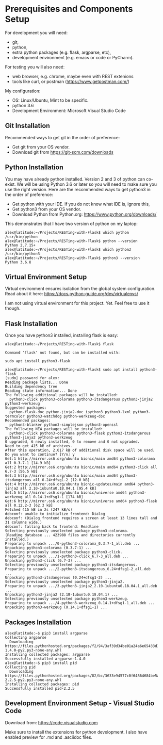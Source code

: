 # Prerequisites and Components Setup

For development you will need:

* git, 
* python,
* extra python packages (e.g. flask, argparse, etc),
* development environment (e.g. emacs or code or PyCharm).

For testing you will also need:

* web browser, e.g. chrome, maybe even with REST extenions
* tools like curl, or postman (https://www.getpostman.com/)

My configuration:

* OS: Linux/Ubuntu, Mint to be specific.
* python 3.6
* Development Environment: Microsoft Visual Studio Code

## Git Installation

Recommended ways to get git in the order of preference:

* Get git from your OS vendor.
* Download git from https://git-scm.com/downloads 

## Python Installation

You may have already python installed.  Version 2 and 3 of python can co-exist.
We will be using Python 3.6 or later so you will need to make sure you use the
right version. Here are the recommended ways to get python3 in the order of
preference:

* Get python with your IDE.  If you do not know what IDE is, ignore this,
* Get python3 from your OS vendor.
* Download Python from Python.org: https://www.python.org/downloads/

This demonstrates that I have two version of python on my laptop:

```
alex@latitude:~/Projects/RESTing-with-Flask$ which python
/usr/bin/python
alex@latitude:~/Projects/RESTing-with-Flask$ python --version
Python 2.7.15+
alex@latitude:~/Projects/RESTing-with-Flask$ which python3
/usr/bin/python3
alex@latitude:~/Projects/RESTing-with-Flask$ python3 --version
Python 3.6.8
```

## Virtual Environment Setup

Virtual environment ensures isolation from the global system configuration.
Read about it here: https://docs.python-guide.org/dev/virtualenvs/

I am not using virtual environment for this project.  Yet. Feel free to use it
though.

## Flask Installation

Once you have python3 installed, installing flask is easy:

```
alex@latitude:~/Projects/RESTing-with-Flask$ flask

Command 'flask' not found, but can be installed with:

sudo apt install python3-flask

alex@latitude:~/Projects/RESTing-with-Flask$ sudo apt install python3-flask
[sudo] password for alex:
Reading package lists... Done
Building dependency tree
Reading state information... Done
The following additional packages will be installed:
  python3-click python3-colorama python3-itsdangerous python3-jinja2 python3-werkzeug
Suggested packages:
  python-flask-doc python-jinja2-doc ipython3 python3-lxml python3-termcolor python3-watchdog python-werkzeug-doc
Recommended packages:
  python3-blinker python3-simplejson python3-openssl
The following NEW packages will be installed:
  python3-click python3-colorama python3-flask python3-itsdangerous python3-jinja2 python3-werkzeug
0 upgraded, 6 newly installed, 0 to remove and 0 not upgraded.
Need to get 415 kB of archives.
After this operation, 2,017 kB of additional disk space will be used.
Do you want to continue? [Y/n] y
Get:1 http://mirror.os6.org/ubuntu bionic/main amd64 python3-colorama all 0.3.7-1 [14.9 kB]
Get:2 http://mirror.os6.org/ubuntu bionic/main amd64 python3-click all 6.7-3 [56.5 kB]
Get:3 http://mirror.os6.org/ubuntu bionic/main amd64 python3-itsdangerous all 0.24+dfsg1-2 [12.0 kB]
Get:4 http://mirror.os6.org/ubuntu bionic-updates/main amd64 python3-jinja2 all 2.10-1ubuntu0.18.04.1 [95.4 kB]
Get:5 http://mirror.os6.org/ubuntu bionic/universe amd64 python3-werkzeug all 0.14.1+dfsg1-1 [174 kB]
Get:6 http://mirror.os6.org/ubuntu bionic/universe amd64 python3-flask all 0.12.2-3 [62.3 kB]
Fetched 415 kB in 2s (247 kB/s)
debconf: unable to initialize frontend: Dialog
debconf: (Dialog frontend requires a screen at least 13 lines tall and 31 columns wide.)
debconf: falling back to frontend: Readline
Selecting previously unselected package python3-colorama.
(Reading database ... 423988 files and directories currently installed.)
Preparing to unpack .../0-python3-colorama_0.3.7-1_all.deb ...
Unpacking python3-colorama (0.3.7-1) ...
Selecting previously unselected package python3-click.
Preparing to unpack .../1-python3-click_6.7-3_all.deb ...
Unpacking python3-click (6.7-3) ...
Selecting previously unselected package python3-itsdangerous.
Preparing to unpack .../2-python3-itsdangerous_0.24+dfsg1-2_all.deb ...
Unpacking python3-itsdangerous (0.24+dfsg1-2) ...
Selecting previously unselected package python3-jinja2.
Preparing to unpack .../3-python3-jinja2_2.10-1ubuntu0.18.04.1_all.deb ...
Unpacking python3-jinja2 (2.10-1ubuntu0.18.04.1) ...
Selecting previously unselected package python3-werkzeug.
Preparing to unpack .../4-python3-werkzeug_0.14.1+dfsg1-1_all.deb ...
Unpacking python3-werkzeug (0.14.1+dfsg1-1) ...
```

## Packages Installation

```
alex@latitude:~$ pip3 install argparse
Collecting argparse
  Downloading https://files.pythonhosted.org/packages/f2/94/3af39d34be01a24a6e65433d19e107099374224905f1e0cc6bbe1fd22a2f/argparse-1.4.0-py2.py3-none-any.whl
Installing collected packages: argparse
Successfully installed argparse-1.4.0
alex@latitude:~$ pip3 install pid
Collecting pid
  Downloading https://files.pythonhosted.org/packages/82/bc/3633e94577c0f64864684be5a73251f194fd8673fb7c1f095597ef34dbc2/pid-2.2.5-py2.py3-none-any.whl
Installing collected packages: pid
Successfully installed pid-2.2.5
```

## Development Environment Setup - Visual Studio Code

Download from: https://code.visualstudio.com

Make sure to install the extensions for python development.  I also have
enabled preview for .md and .asciidoc files.

